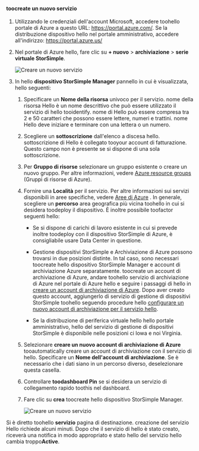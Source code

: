 #### <a name="toocreate-a-new-service"></a>toocreate un nuovo servizio

1.  Utilizzando le credenziali dell'account Microsoft, accedere toohello portale di Azure a questo URL: <https://portal.azure.com/>. Se la distribuzione dispositivo hello nel portale amministrativo, accedere all'indirizzo: <https://portal.azure.us/>

2.  Nel portale di Azure hello, fare clic su **+ nuovo** &gt; **archiviazione** &gt; **serie virtuale StorSimple**.

    ![Creare un nuovo servizio](./media/storsimple-virtual-array-create-new-service/createnewservice2.png) 

3.  In hello **dispositivo StorSimple Manager** pannello in cui è visualizzata, hello seguenti:

    1.  Specificare un **Nome della risorsa** univoco per il servizio. nome della risorsa Hello è un nome descrittivo che può essere utilizzato il servizio di hello tooidentify. nome di Hello può essere compresa tra 2 e 50 caratteri che possono essere lettere, numeri e trattini. nome Hello deve iniziare e terminare con una lettera o un numero.

    2.  Scegliere un **sottoscrizione** dall'elenco a discesa hello. sottoscrizione di Hello è collegato tooyour account di fatturazione. Questo campo non è presente se si dispone di una sola sottoscrizione.

    3.  Per **Gruppo di risorse** selezionare un gruppo esistente o creare un nuovo gruppo. Per altre informazioni, vedere [Azure resource groups](https://azure.microsoft.com/documentation/articles/virtual-machines-windows-infrastructure-resource-groups-guidelines/) (Gruppi di risorse di Azure).

    4.  Fornire una **Località** per il servizio. Per altre informazioni sui servizi disponibili in aree specifiche, vedere [Aree di Azure](https://azure.microsoft.com/regions/#services) . In generale, scegliere un **percorso** area geografica più vicina toohello in cui si desidera toodeploy il dispositivo. È inoltre possibile toofactor seguenti hello:

        -   Se si dispone di carichi di lavoro esistente in cui si prevede inoltre toodeploy con il dispositivo StorSimple di Azure, è consigliabile usare Data Center in questione.

        -   Gestione dispositivi StorSimple e Archiviazione di Azure possono trovarsi in due posizioni distinte. In tal caso, sono necessari toocreate hello dispositivo StorSimple Manager e account di archiviazione Azure separatamente. toocreate un account di archiviazione di Azure, andare toohello servizio di archiviazione di Azure nel portale di Azure hello e seguire i passaggi di hello in [creare un account di archiviazione di Azure](https://azure.microsoft.com/documentation/articles/storage-create-storage-account/#create-a-storage-account). Dopo aver creato questo account, aggiungerlo di servizio di gestione di dispositivi StorSimple toohello seguendo procedure hello [configurare un nuovo account di archiviazione per il servizio hello](https://azure.microsoft.com/en-us/documentation/articles/storsimple-deployment-walkthrough/#configure-a-new-storage-account-for-the-service).

        -   Se la distribuzione di periferica virtuale hello hello portale amministrativo, hello del servizio di gestione di dispositivi StorSimple è disponibile nelle posizioni ci Iowa e noi Virginia.

    5.  Selezionare **creare un nuovo account di archiviazione di Azure** tooautomatically creare un account di archiviazione con il servizio di hello. Specificare un **Nome dell'account di archiviazione**. Se è necessario che i dati siano in un percorso diverso, deselezionare questa casella.

    6.  Controllare **toodashboard Pin** se si desidera un servizio di collegamento rapido toothis nel dashboard.

    7.  Fare clic su **crea** toocreate hello dispositivo StorSimple Manager.

        ![Creare un nuovo servizio](./media/storsimple-virtual-array-create-new-service/createnewservice4.png)  

Si è diretto toohello **servizio** pagina di destinazione. creazione del servizio Hello richiede alcuni minuti. Dopo che il servizio di hello è stato creato, riceverà una notifica in modo appropriato e stato hello del servizio hello cambia troppo**Active**.


